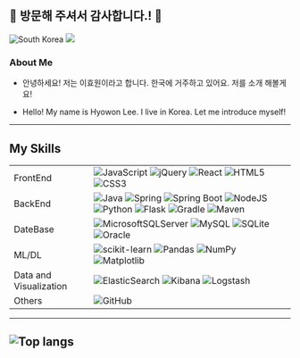## 👋 방문해 주셔서 감사합니다.! 👋

![South Korea](https://img.shields.io/badge/Located%20in-South%20Korea-blue) <a href="https://ivory-wrench-4d8.notion.site/Hwowon-Lee-5e25e06c752d4522a1312cccad1ab22d"><img src="https://img.shields.io/badge/Notion-%23000000.svg?style=for-the-badge&logo=notion&logoColor=white"/><a/>

### About Me

- 안녕하세요! 저는 이효원이라고 합니다. 한국에 거주하고 있어요. 저를 소개 해볼게요!

-  Hello! My name is Hyowon Lee. I live in Korea. Let me introduce myself!

---

## My Skills
| | |
| --- | --- |
| FrontEnd | ![JavaScript](https://img.shields.io/badge/javascript-%23323330.svg?style=for-the-badge&logo=javascript&logoColor=%23F7DF1E) ![jQuery](https://img.shields.io/badge/jquery-%230769AD.svg?style=for-the-badge&logo=jquery&logoColor=white) ![React](https://img.shields.io/badge/react-%2320232a.svg?style=for-the-badge&logo=react&logoColor=%2361DAFB) ![HTML5](https://img.shields.io/badge/html5-%23E34F26.svg?style=for-the-badge&logo=html5&logoColor=white) ![CSS3](https://img.shields.io/badge/css3-%231572B6.svg?style=for-the-badge&logo=css3&logoColor=white) |
| BackEnd | ![Java](https://img.shields.io/badge/java-%23ED8B00.svg?style=for-the-badge&logo=openjdk&logoColor=white) ![Spring](https://img.shields.io/badge/spring-%236DB33F.svg?style=for-the-badge&logo=spring&logoColor=white) ![Spring Boot](https://img.shields.io/badge/Spring_Boot-%236DB33F.svg?style=for-the-badge&logo=spring-boot&logoColor=white) ![NodeJS](https://img.shields.io/badge/node.js-6DA55F?style=for-the-badge&logo=node.js&logoColor=white) ![Python](https://img.shields.io/badge/python-3670A0?style=for-the-badge&logo=python&logoColor=ffdd54) ![Flask](https://img.shields.io/badge/flask-%23000.svg?style=for-the-badge&logo=flask&logoColor=white)   ![Gradle](https://img.shields.io/badge/Gradle-02303A.svg?style=for-the-badge&logo=Gradle&logoColor=white) ![Maven](https://img.shields.io/badge/Maven-%23C71A36.svg?style=for-the-badge&logo=apache-maven&logoColor=white) |
| DateBase | ![MicrosoftSQLServer](https://img.shields.io/badge/Microsoft%20SQL%20Server-CC2927?style=for-the-badge&logo=microsoft%20sql%20server&logoColor=white) ![MySQL](https://img.shields.io/badge/mysql-%2300f.svg?style=for-the-badge&logo=mysql&logoColor=white) ![SQLite](https://img.shields.io/badge/sqlite-%2307405e.svg?style=for-the-badge&logo=sqlite&logoColor=white) ![Oracle](https://img.shields.io/badge/Oracle-F80000?style=for-the-badge&logo=oracle&logoColor=white) |
| ML/DL | ![scikit-learn](https://img.shields.io/badge/scikit--learn-%23F7931E.svg?style=for-the-badge&logo=scikit-learn&logoColor=white) ![Pandas](https://img.shields.io/badge/pandas-%23150458.svg?style=for-the-badge&logo=pandas&logoColor=white) ![NumPy](https://img.shields.io/badge/numpy-%23013243.svg?style=for-the-badge&logo=numpy&logoColor=white) ![Matplotlib](https://img.shields.io/badge/Matplotlib-%23ffffff.svg?style=for-the-badge&logo=Matplotlib&logoColor=black) |
| Data and Visualization | ![ElasticSearch](https://img.shields.io/badge/-ElasticSearch-005571?style=for-the-badge&logo=elasticsearch) ![Kibana](https://img.shields.io/badge/Kibana-%236674a4.svg?style=for-the-badge&logo=kibana&logoColor=white) ![Logstash](https://img.shields.io/badge/Logstash-%234A138A.svg?style=for-the-badge&logo=logstash&logoColor=white) |
| Others | ![GitHub](https://img.shields.io/badge/github-%23121011.svg?style=for-the-badge&logo=github&logoColor=white) |

---

## ![Top langs](https://github-readme-stats.vercel.app/api/top-langs/?username=gydn123&layout=compact)

